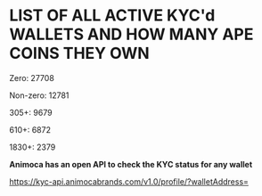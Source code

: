 # LIST OF ALL ACTIVE KYC'd WALLETS AND HOW MANY APE COINS THEY OWN

Zero: 27708

Non-zero: 12781

305+: 9679

610+: 6872

1830+: 2379

**Animoca has an open API to check the KYC status for any wallet**

https://kyc-api.animocabrands.com/v1.0/profile/?walletAddress=